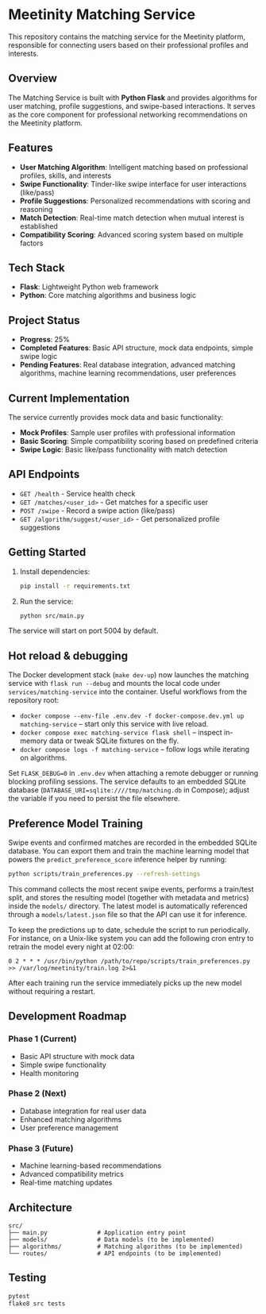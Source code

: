 # Meetinity Matching Service

This repository contains the matching service for the Meetinity platform, responsible for connecting users based on their professional profiles and interests.

## Overview

The Matching Service is built with **Python Flask** and provides algorithms for user matching, profile suggestions, and swipe-based interactions. It serves as the core component for professional networking recommendations on the Meetinity platform.

## Features

- **User Matching Algorithm**: Intelligent matching based on professional profiles, skills, and interests
- **Swipe Functionality**: Tinder-like swipe interface for user interactions (like/pass)
- **Profile Suggestions**: Personalized recommendations with scoring and reasoning
- **Match Detection**: Real-time match detection when mutual interest is established
- **Compatibility Scoring**: Advanced scoring system based on multiple factors

## Tech Stack

- **Flask**: Lightweight Python web framework
- **Python**: Core matching algorithms and business logic

## Project Status

- **Progress**: 25%
- **Completed Features**: Basic API structure, mock data endpoints, simple swipe logic
- **Pending Features**: Real database integration, advanced matching algorithms, machine learning recommendations, user preferences

## Current Implementation

The service currently provides mock data and basic functionality:

- **Mock Profiles**: Sample user profiles with professional information
- **Basic Scoring**: Simple compatibility scoring based on predefined criteria
- **Swipe Logic**: Basic like/pass functionality with match detection

## API Endpoints

- `GET /health` - Service health check
- `GET /matches/<user_id>` - Get matches for a specific user
- `POST /swipe` - Record a swipe action (like/pass)
- `GET /algorithm/suggest/<user_id>` - Get personalized profile suggestions

## Getting Started

1. Install dependencies:
   ```bash
   pip install -r requirements.txt
   ```

2. Run the service:
   ```bash
   python src/main.py
   ```

The service will start on port 5004 by default.

## Hot reload & debugging

The Docker development stack (`make dev-up`) now launches the matching service with `flask run --debug` and mounts the local code under `services/matching-service` into the container. Useful workflows from the repository root:

- `docker compose --env-file .env.dev -f docker-compose.dev.yml up matching-service` – start only this service with live reload.
- `docker compose exec matching-service flask shell` – inspect in-memory data or tweak SQLite fixtures on the fly.
- `docker compose logs -f matching-service` – follow logs while iterating on algorithms.

Set `FLASK_DEBUG=0` in `.env.dev` when attaching a remote debugger or running blocking profiling sessions. The service defaults to an embedded SQLite database (`DATABASE_URI=sqlite:////tmp/matching.db` in Compose); adjust the variable if you need to persist the file elsewhere.

## Preference Model Training

Swipe events and confirmed matches are recorded in the embedded SQLite database.
You can export them and train the machine learning model that powers the
`predict_preference_score` inference helper by running:

```bash
python scripts/train_preferences.py --refresh-settings
```

This command collects the most recent swipe events, performs a train/test split,
and stores the resulting model (together with metadata and metrics) inside the
`models/` directory. The latest model is automatically referenced through a
`models/latest.json` file so that the API can use it for inference.

To keep the predictions up to date, schedule the script to run periodically.
For instance, on a Unix-like system you can add the following cron entry to
retrain the model every night at 02:00:

```
0 2 * * * /usr/bin/python /path/to/repo/scripts/train_preferences.py >> /var/log/meetinity/train.log 2>&1
```

After each training run the service immediately picks up the new model without
requiring a restart.

## Development Roadmap

### Phase 1 (Current)
- Basic API structure with mock data
- Simple swipe functionality
- Health monitoring

### Phase 2 (Next)
- Database integration for real user data
- Enhanced matching algorithms
- User preference management

### Phase 3 (Future)
- Machine learning-based recommendations
- Advanced compatibility metrics
- Real-time matching updates

## Architecture

```
src/
├── main.py              # Application entry point
├── models/              # Data models (to be implemented)
├── algorithms/          # Matching algorithms (to be implemented)
└── routes/              # API endpoints (to be implemented)
```

## Testing

```bash
pytest
flake8 src tests
```
